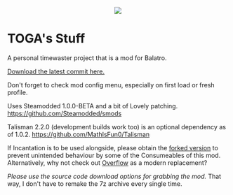 <p align="center">
  <img src="https://files.catbox.moe/vo9000.png">
</p>

# TOGA's Stuff
A personal timewaster project that is a mod for Balatro.

[Download the latest commit here.](https://github.com/TheOneGoofAli/TOGAPackBalatro/archive/refs/heads/main.zip)

Don't forget to check mod config menu, especially on first load or fresh profile.

Uses Steamodded 1.0.0-BETA and a bit of Lovely patching.
https://github.com/Steamodded/smods

Talisman 2.2.0 (development builds work too) is an optional dependency as of 1.0.2.
https://github.com/MathIsFun0/Talisman

If Incantation is to be used alongside, please obtain the [forked version](https://github.com/TheOneGoofAli/JensBalatroCollection/tree/main/Incantation) to prevent unintended behaviour by some of the Consumeables of this mod.
Alternatively, why not check out [Overflow](https://github.com/lord-ruby/Overflow) as a modern replacement?

_Please use the source code download options for grabbing the mod._ That way, I don't have to remake the 7z archive every single time.
